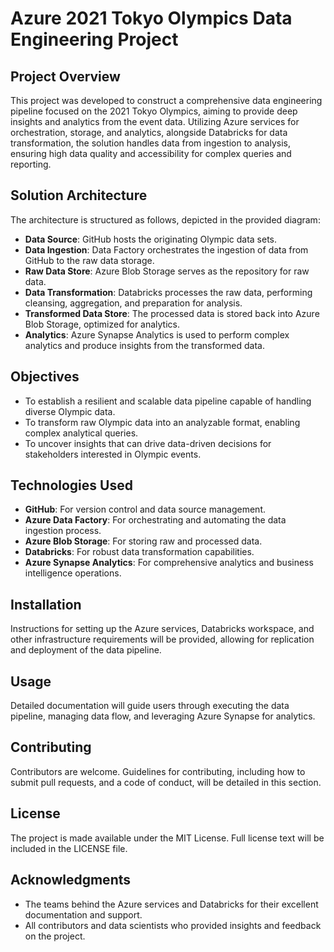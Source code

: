 # Azure 2021 Tokyo Olympics Data Engineering Project

## Project Overview
This project was developed to construct a comprehensive data engineering pipeline focused on the 2021 Tokyo Olympics, aiming to provide deep insights and analytics from the event data. Utilizing Azure services for orchestration, storage, and analytics, alongside Databricks for data transformation, the solution handles data from ingestion to analysis, ensuring high data quality and accessibility for complex queries and reporting.

## Solution Architecture
The architecture is structured as follows, depicted in the provided diagram:
- **Data Source**: GitHub hosts the originating Olympic data sets.
- **Data Ingestion**: Data Factory orchestrates the ingestion of data from GitHub to the raw data storage.
- **Raw Data Store**: Azure Blob Storage serves as the repository for raw data.
- **Data Transformation**: Databricks processes the raw data, performing cleansing, aggregation, and preparation for analysis.
- **Transformed Data Store**: The processed data is stored back into Azure Blob Storage, optimized for analytics.
- **Analytics**: Azure Synapse Analytics is used to perform complex analytics and produce insights from the transformed data.

## Objectives
- To establish a resilient and scalable data pipeline capable of handling diverse Olympic data.
- To transform raw Olympic data into an analyzable format, enabling complex analytical queries.
- To uncover insights that can drive data-driven decisions for stakeholders interested in Olympic events.

## Technologies Used
- **GitHub**: For version control and data source management.
- **Azure Data Factory**: For orchestrating and automating the data ingestion process.
- **Azure Blob Storage**: For storing raw and processed data.
- **Databricks**: For robust data transformation capabilities.
- **Azure Synapse Analytics**: For comprehensive analytics and business intelligence operations.

## Installation
Instructions for setting up the Azure services, Databricks workspace, and other infrastructure requirements will be provided, allowing for replication and deployment of the data pipeline.

## Usage
Detailed documentation will guide users through executing the data pipeline, managing data flow, and leveraging Azure Synapse for analytics.

## Contributing
Contributors are welcome. Guidelines for contributing, including how to submit pull requests, and a code of conduct, will be detailed in this section.

## License
The project is made available under the MIT License. Full license text will be included in the LICENSE file.

## Acknowledgments
- The teams behind the Azure services and Databricks for their excellent documentation and support.
- All contributors and data scientists who provided insights and feedback on the project.